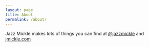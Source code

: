 ```yaml
---
layout: page
title: About
permalink: /about/
---
```


Jazz Mickle makes lots of things you can find at [@jazzmickle](https://twitter.com/jazzmickle) and [jmickle.com](http://www.jmickle.com) 